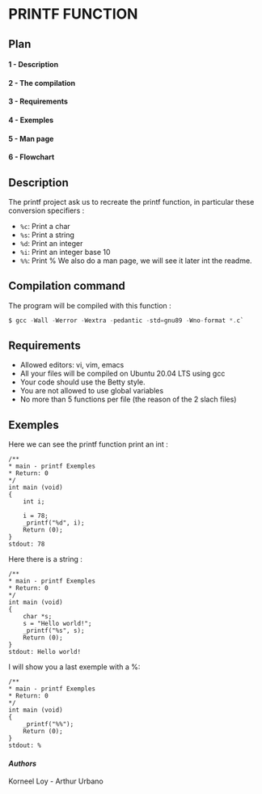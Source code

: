 # PRINTF FUNCTION  
## Plan
#### 1 - Description
#### 2 - The compilation
#### 3 - Requirements
#### 4 - Exemples
#### 5 - Man page
#### 6 - Flowchart

## **Description**
The printf project ask us to recreate the printf function, in particular these conversion specifiers :
* `%c`: Print a char
* `%s`: Print a string
* `%d`: Print an integer
* `%i`: Print an integer base 10
* `%%`: Print %
We also do a man page, we will see it later int the readme. 

## **Compilation command**
The program will be compiled with this function :
```c
$ gcc -Wall -Werror -Wextra -pedantic -std=gnu89 -Wno-format *.c`
```
## **Requirements**
* Allowed editors: vi, vim, emacs
* All your files will be compiled on Ubuntu 20.04 LTS using gcc
* Your code should use the Betty style.
* You are not allowed to use global variables
* No more than 5 functions per file (the reason of the 2 slach files)

## **Exemples**
Here we can see the printf function print an int :
```#include <main.h>
/**
* main - printf Exemples
* Return: 0
*/
int main (void)
{
    int i;

    i = 78;
    _printf("%d", i);
    Return (0);
}
stdout: 78
```
Here there is a string :
```#include <main.h>
/**
* main - printf Exemples
* Return: 0
*/
int main (void)
{
    char *s;
    s = "Hello world!";
    _printf("%s", s);
    Return (0);
}
stdout: Hello world!
```
I will show you a last exemple with a %:
```#include <main.h>
/**
* main - printf Exemples
* Return: 0
*/
int main (void)
{
    _printf("%%");
    Return (0);
}
stdout: %
```
#### *Authors*
Korneel Loy - Arthur Urbano
